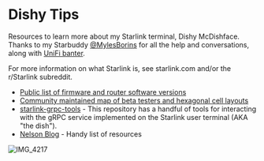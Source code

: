 # Dishy Tips
Resources to learn more about my Starlink terminal, Dishy McDishface. Thanks to my Starbuddy [@MylesBorins](https://github.com/MylesBorins) for all the help and conversations, along with [UniFi banter](https://github.com/mylesborins/starlink-tools).

For more information on what Starlink is, see starlink.com and/or the r/Starlink subreddit.

 - [Public list of firmware and router software versions](https://docs.google.com/spreadsheets/d/1nsdLZ34VVX1qNVlDlAErzLov-fb_ZWgpYAQJWp_W8ic/edit#gid=383580049)
 - [Community maintained map of beta testers and hexagonal cell layouts](https://www.google.com/maps/d/u/0/edit?mid=13Ny9oD8XRlsSYAwSRhM67vg7MePmTBxB)
 - [starlink-grpc-tools](https://github.com/sparky8512/starlink-grpc-tools) - This repository has a handful of tools for interacting with the gRPC service implemented on the Starlink user terminal (AKA "the dish").
 - [Nelson Blog](https://nelsonslog.wordpress.com/2021/03/10/starlink-monitoring-and-hacking-notes/) - Handy list of resources

![IMG_4217](https://user-images.githubusercontent.com/856858/123491887-ce5d3300-d60f-11eb-85dd-d9a3c537f011.jpg)

